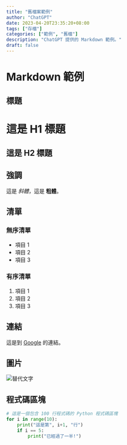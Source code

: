 ```yaml
---
title: "舊檔案範例"
author: "ChatGPT"
date: 2023-04-20T23:35:20+08:00
tags: ["存檔"]
categories: ["範例", "舊檔"]
description: "ChatGPT 提供的 Markdown 範例。"
draft: false
---
```


# Markdown 範例

## 標題
這是 H1 標題
=====================
這是 H2 標題
---------------------

## 強調
這是 *斜體*，這是 **粗體**。

## 清單
### 無序清單
- 項目 1
- 項目 2
- 項目 3

### 有序清單
1. 項目 1
2. 項目 2
3. 項目 3

## 連結
這是到 [Google](https://www.google.com) 的連結。

## 圖片
![替代文字](https://via.placeholder.com/150 "替代圖片")

## 程式碼區塊
```python
# 這是一個包含 100 行程式碼的 Python 程式碼區塊
for i in range(10):
    print("這是第", i+1, "行")
    if i == 5:
        print("已經過了一半!")
